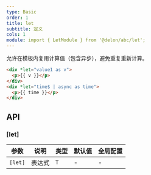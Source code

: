 ```yaml
---
type: Basic
order: 1
title: let
subtitle: 定义
cols: 1
module: import { LetModule } from '@delon/abc/let';
---
```


允许在模板内复用计算值（包含异步），避免重复重新计算。

```html
<div *let="value1 as v">
  <p>{{ v }}</p>
</div>
<div *let="time$ | async as time">
  <p>{{ time }}</p>
</div>
```

## API

### [let]

| 参数 | 说明 | 类型 | 默认值 | 全局配置 |
|----|----|----|-----|------|
| `[let]` | 表达式 | `T` | - | - |
